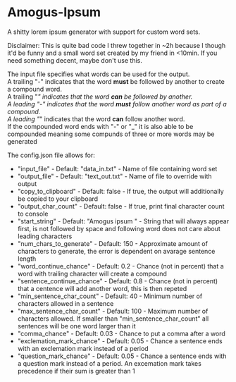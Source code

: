 # Amogus-Ipsum
A shitty lorem ipsum generator with support for custom word sets.

Disclaimer: This is quite bad code I threw together in ~2h because I though it'd be funny and a small word set created by my friend in <10min. If you need something decent, maybe don't use this.

The input file specifies what words can be used for the output.  
A trailing "-" indicates that the word __must__ be followed by another to create a compound word.  
A trailing "_" indicates that the word __can__ be followed by another.  
A leading "-" indicates that the word __must__ follow another word as part of a compound.  
A leading "_" indicates that the word __can__ follow another word.  
If the compounded word ends with "-" or "_" it is also able to be compounded meaning some compunds of three or more words may be generated

The config.json file allows for:
* "input_file"                - Default: "data_in.txt"    - Name of file containing word set
* "output_file"               - Default: "text_out.txt"   - Name of file to override with output
* "copy_to_clipboard"         - Default: false            - If true, the output will additionally be copied to your clipboard
* "output_char_count"         - Default: false            - If true, print final character count to console
* "start_string"              - Default: "Amogus ipsum "  - String that will always appear first, is not followed by space and following word does not care about leading characters
* "num_chars_to_generate"     - Default: 150              - Approximate amount of characters to generate, the error is dependent on avarage sentence length
* "word_continue_chance"      - Default: 0.2              - Chance (not in percent) that a word with trailing character will create a compound
* "sentence_continue_chance"  - Default: 0.8              - Chance (not in percent) that a centence will add another word, this is then repeted
* "min_sentence_char_count"   - Default: 40               - Minimum number of characters allowed in a sentence
* "max_sentence_char_count"   - Default: 100              - Maximum number of characters allowed. If smaller than "min_sentence_char_count" all sentences will be one word larger than it
* "comma_chance"              - Default: 0.03             - Chance to put a comma after a word
* "exclemation_mark_chance"   - Default: 0.05             - Chance a sentence ends with an exclemation mark instead of a period
* "question_mark_chance"      - Default: 0.05             - Chance a sentence ends with a question mark instead of a period. An excemation mark takes precedence if their sum is greater than 1
